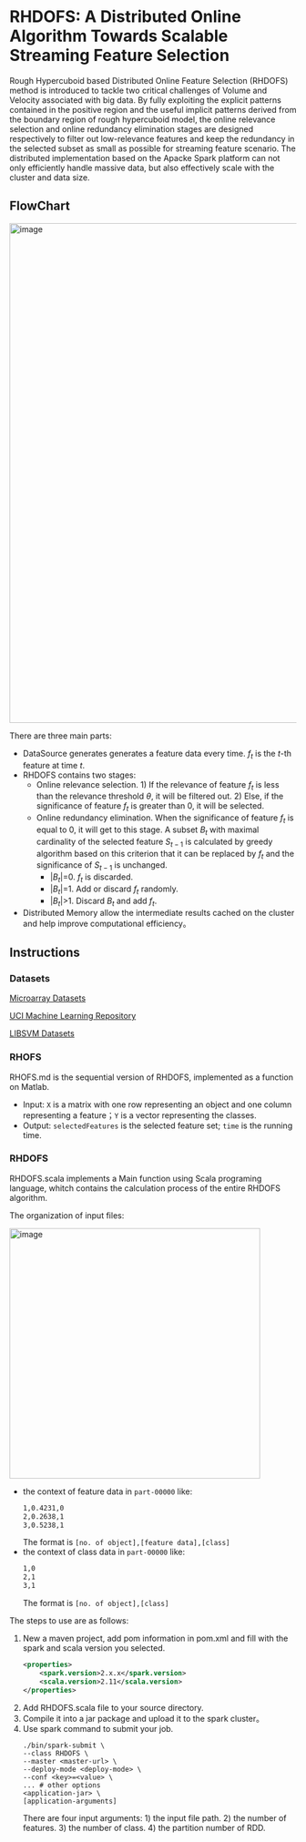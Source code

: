 # RHDOFS: A Distributed Online Algorithm Towards Scalable Streaming Feature Selection
Rough Hypercuboid based Distributed Online Feature Selection (RHDOFS) method is introduced to tackle two critical challenges of Volume and Velocity associated with big data. By fully exploiting the explicit patterns contained in the positive region and the useful implicit patterns derived from the boundary region of rough hypercuboid model, the online relevance selection and online redundancy elimination stages are designed respectively to filter out low-relevance features and keep the redundancy in the selected subset as small as possible for streaming feature scenario. The distributed implementation based on the Apacke Spark platform can not only efficiently handle massive data, but also effectively scale with the cluster and data size.

## FlowChart

<img width="878" alt="image" src="https://user-images.githubusercontent.com/51937754/227576825-33c7db30-417f-4843-8928-7afad5fc91d5.png">

There are three main parts:
* DataSource generates generates a feature data every time. $f_t$ is the $t$-th feature at time $t$.
* RHDOFS contains two stages:
    * Online relevance selection. 1) If the relevance of feature $f_t$ is less than the relevance threshold $\theta$, it will be filtered out. 2) Else, if the significance of feature $f_t$ is greater than 0, it will be selected.
    * Online redundancy elimination. When the significance of feature $f_t$ is equal to 0, it will get to this stage. A subset $B_t$ with maximal cardinality of the selected feature $S_{t-1}$ is calculated by greedy algorithm based on this criterion that it can be replaced by $f_t$ and the significance of $S_{t-1}$ is unchanged. 
        * $|B_{t}|$=0. $f_t$ is discarded.
        * $|B_{t}|$=1. Add or discard $f_t$ randomly.
        * $|B_{t}|$>1. Discard $B_{t}$ and add $f_t$.
* Distributed Memory allow the intermediate results cached on the cluster and help improve computational efficiency。

## Instructions

### Datasets
[Microarray Datasets](https://csse.szu.edu.cn/staff/zhuzx/Datasets.html)

[UCI Machine Learning Repository](http://archive.ics.uci.edu/ml/datasets.php)

[LIBSVM Datasets](https://www.csie.ntu.edu.tw/~cjlin/libsvmtools/datasets/)


### RHOFS
RHOFS.md is the sequential version of RHDOFS, implemented as a function on Matlab.
- Input: `X` is a matrix with one row representing an object and one column representing a feature；`Y` is a vector representing the classes.
- Output: `selectedFeatures` is the selected feature set; `time` is the running time.

### RHDOFS
RHDOFS.scala implements a Main function using Scala programing language, whitch contains the calculation process of the entire RHDOFS algorithm. 

The organization of input files:

<img width="440" alt="image" src="https://user-images.githubusercontent.com/51937754/227605662-add4646d-b506-4e14-9e2d-03a428d9c749.png">

* the context of feature data in `part-00000` like:
    ```txt
    1,0.4231,0
    2,0.2638,1
    3,0.5238,1
    ```
    The format is `[no. of object],[feature data],[class]`
* the context of class data in `part-00000` like:
    ```txt
    1,0
    2,1
    3,1
    ```
    The format is `[no. of object],[class]`

The steps to use are as follows:
1. New a maven project, add pom information in pom.xml and fill with the spark and scala version you selected.
    ```xml
    <properties>
        <spark.version>2.x.x</spark.version>
        <scala.version>2.11</scala.version>
    </properties> 
    ```
2. Add RHDOFS.scala file to your source directory.
3. Compile it into a jar package and upload it to the spark cluster。
4. Use spark command to submit your job.
    ```shell
    ./bin/spark-submit \
    --class RHDOFS \
    --master <master-url> \
    --deploy-mode <deploy-mode> \
    --conf <key>=<value> \
    ... # other options
    <application-jar> \
    [application-arguments]
    ```
    There are four input arguments: 1) the input file path. 2) the number of features. 3) the number of class. 4) the partition number of RDD.
